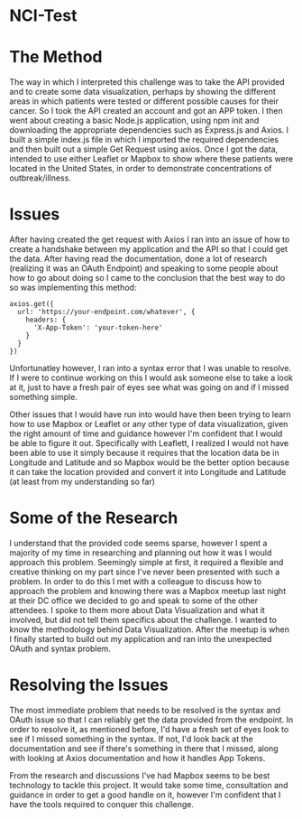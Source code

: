 # NCI-Test

# The Method
The way in which I interpreted this challenge was to take the API provided and to create some data visualization, perhaps by showing the different areas in which patients were tested or different possible causes for their cancer.
So I took the API created an account and got an APP token. I then went about creating a basic Node.js application, using npm init and downloading the appropriate dependencies such as Express.js and Axios. I built a simple index.js file in which I imported the required dependencies and then built out a simple Get Request using axios. Once I got the data, intended to use either Leaflet or Mapbox to show where these patients were located in the United States, in order to demonstrate concentrations of outbreak/illness. 

# Issues
After having created the get request with Axios I ran into an issue of how to create a handshake between my application and the API so that I could get the data. After having read the documentation, done a lot of research (realizing it was an OAuth Endpoint) and speaking to some people about how to go about doing so I came to the conclusion that the best way to do so was implementing this method:

```
axios.get({
  url: 'https://your-endpoint.com/whatever', {
    headers: {
      'X-App-Token': 'your-token-here'
    }
  }
})
```

Unfortunatley however, I ran into a syntax error that I was unable to resolve. If I were to continue working on this I would ask someone else to take a look at it, just to have a fresh pair of eyes see what was going on and if I missed something simple. 

Other issues that I would have run into would have then been trying to learn how to use Mapbox or Leaflet or any other type of data visualization, given the right amount of time and guidance however I'm confident that I would be able to figure it out. Specifically with Leaflett, I realized I would not have been able to use it simply because it requires that the location data be in Longitude and Latitude and so Mapbox would be the better option because it can take the location provided and convert it into Longitude and Latitude (at least from my understanding so far)

# Some of the Research
I understand that the provided code seems sparse, however I spent a majority of my time in researching and planning out how it was I would approach this problem. Seemingly simple at first, it required a flexible and creative thinking on my part since I've never been presented with such a problem. In order to do this I met with a colleague to discuss how to approach the problem and knowing there was a Mapbox meetup last night at their DC office we decided to go and speak to some of the other attendees. I spoke to them more about Data Visualization and what it involved, but did not tell them specifics about the challenge. I wanted to know the methodology behind Data Visualization. After the meetup is when I finally started to build out my application and ran into the unexpected OAuth and syntax problem. 

# Resolving the Issues
The most immediate problem that needs to be resolved is the syntax and OAuth issue so that I can reliably get the data provided from the endpoint. In order to resolve it, as mentioned before, I'd have a fresh set of eyes look to see if I missed something in the syntax. If not, I'd look back at the documentation and see if there's something in there that I missed, along with looking at Axios documentation and how it handles App Tokens. 

From the research and discussions I've had Mapbox seems to be best technology to tackle this project. It would take some time, consultation and guidance in order to get a good handle on it, however I'm confident that I have the tools required to conquer this challenge. 
